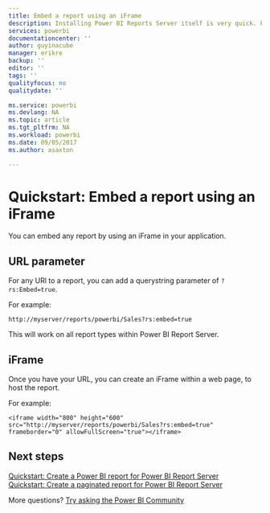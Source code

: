 ```yaml
---
title: Embed a report using an iFrame
description: Installing Power BI Reports Server itself is very quick. From downloading, to installing and configuring, you should be up and running within a few minutes.
services: powerbi
documentationcenter: ''
author: guyinacube
manager: erikre
backup: ''
editor: ''
tags: ''
qualityfocus: no
qualitydate: ''

ms.service: powerbi
ms.devlang: NA
ms.topic: article
ms.tgt_pltfrm: NA
ms.workload: powerbi
ms.date: 09/05/2017
ms.author: asaxton

---
```

# Quickstart: Embed a report using an iFrame
You can embed any report by using an iFrame in your application. 

## URL parameter
For any URl to a report, you can add a querystring parameter of `?rs:Embed=true`.

For example:

```
http://myserver/reports/powerbi/Sales?rs:embed=true
```

This will work on all report types within Power BI Report Server.

## iFrame
Once you have your URL, you can create an iFrame within a web page, to host the report.

For example:

```
<iframe width="800" height="600" src="http://myserver/reports/powerbi/Sales?rs:embed=true" frameborder="0" allowFullScreen="true"></iframe>
```

## Next steps
[Quickstart: Create a Power BI report for Power BI Report Server](reportserver-quickstart-powerbi-report.md)  
[Quickstart: Create a paginated report for Power BI Report Server](quickstart-create-paginated-report.md)  

More questions? [Try asking the Power BI Community](https://community.powerbi.com/)

